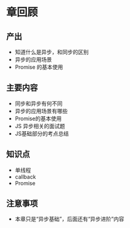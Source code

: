 # 章回顾

## 产出

- 知道什么是异步，和同步的区别
- 异步的应用场景
- Promise 的基本使用

## 主要内容

- 同步和异步有何不同
- 异步的应用场景有哪些
- Promise的基本使用
- JS 异步相关的面试题
- JS基础部分的考点总结

## 知识点

- 单线程
- callback
- Promise

## 注意事项

- 本章只是“异步基础”，后面还有“异步进阶”内容